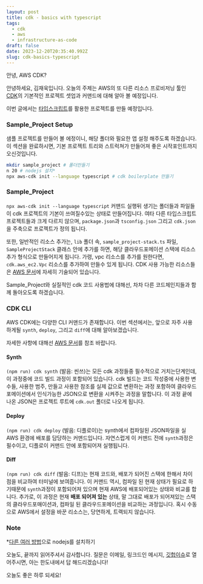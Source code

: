 ```yaml
---
layout: post
title: cdk - basics with typescript
tags:
  - cdk
  - aws
  - infrastructure-as-code
draft: false
date: 2023-12-20T20:35:40.992Z
slug: cdk-basics-typescript
---
```


안녕, AWS CDK?

안녕하세요, 김재욱입니다. 오늘의 주제는 AWS의 또 다른 리소스 프로비저닝 툴인 [CDK](https://docs.aws.amazon.com/cdk/latest/guide/home.html)의 기본적인 프로젝트 셋업과 커맨드에 대해 알아 볼 예정입니다.

이번 글에서는 [타입스크립트](https://www.typescriptlang.org/)를 활용한 프로젝트를 만들 예정입니다.

### Sample_Project Setup

샘플 프로젝트를 만들어 볼 에정이니, 해당 폴더와 필요한 앱 설정 해주도록 하겠습니다. 이 섹션을 완료하시면, 기본 프로젝트 트리와 스트럭쳐가 만들어져 좋은 시작포인트까지 오신것입니다.

```bash
mkdir sample_project # 폴더만들기
n 20 # nodejs 설치*
npx aws-cdk init --language typescript # cdk boilerplate 만들기
```

### Sample_Project

`npx aws-cdk init --language typescript` 커맨드 실행뒤 생기는 폴더들과 파일들이 cdk 프로젝트의 기본이 쓰여질수있는 상태로 만들어집니다. 여타 다른 타입스크립트 프로젝트들과 크게 다르지 않으며, `package.json`과 `tsconfig.json` 그리고 `cdk.json`을 주축으로 프로젝트가 정의 됩니다. 

또한, 일반적인 리소스 추가는, `lib` 폴더 속, `sample_project-stack.ts` 파일, `SampleProjectStack` 클래스 안에 추가를 하면, 해당 클라우드포메이션 스택에 리소스 추가 형식으로 만들어지게 됩니다. 가령, vpc 리소스를 추가를 원한다면, `cdk.aws_ec2.Vpc` 리소스를 추가하여 만들수 있게 됩니다. CDK 사용 가능한 리소스들은 [AWS 문서](https://docs.aws.amazon.com/cdk/api/v2/docs/aws-cdk-lib-readme.html)에 자세히 기술되어 있습니다.

Sample_Project와 실질적인 cdk 코드 사용법에 대해선, 차차 다른 코드체인지들과 함께 돌아오도록 하겠습니다.

### CDK CLI

AWS CDK에는 다양한 CLI 커맨드가 존재합니다. 이번 섹션에서는, 앞으로 자주 사용하게될 `synth`, `deploy`, 그리고 `diff`에 대해 알아보겠습니다.

자세한 사항에 대해선 [AWS 문서](https://docs.aws.amazon.com/cdk/v2/guide/work-with-cdk-typescript.html#typescript-running)를 참조 바랍니다.

#### Synth

`(npm run) cdk synth` (발음: 씬쓰)는 모든 cdk 과정들중 필수적으로 거치는단계인데, 이 과정중에 코드 빌드 과정이 포함되어 있습니다. cdk 빌드는 코드 작성중에 사용한 변수들, 사용한 범주, 만들고 사용한 참조를 실제 값으로 변환하는 과정 포함하여 클라우드포메이션에서 인식가능한 JSON으로 변환을 시켜주는 과정을 말합니다. 이 과정 끝에 나온 JSON은 프로젝트 루트에 `cdk.out` 폴더로 나오게 됩니다. 

#### Deploy

`(npm run) cdk deploy` (발음: 디플로이)는 synth에서 컴파일된 JSON파일을 실 AWS 환경에 배포를 담당하는 커맨드입니다. 자연스럽게 이 커맨드 전에 `synth`과정은 필수이고, 디플로이 커맨드 안에 포함되어져 실행됩니다.

#### Diff

`(npm run) cdk diff` (발음: 디프)는 현재 코드와, 배포가 되어진 스택에 한해서 차이점을 비교하여 터미널에 보여줍니다. 이 커맨드 역시, 컴파일 된 현재 상태가 필요로 하기때문에 `synth`과정이 포함되어져 있으며 현재 AWS에 배포되어있는 상태와 비교를 합니다. 추가로, 이 과정은 현재 **배포 되어져 있는** 상태, 말 그대로 배포가 되어져있는 스택의 클라우드포매이션과, 컴파일 된 클라우드포메이션을 비교하는 과정입니다. 혹시 수동으로 AWS에서 설정을 바꾼 리소스는, 당연하게, 트랙되지 않습니다.

### Note

*[다른 여러 방법](https://nodejs.org/en/download/package-manager)으로 nodejs를 설치하기

오늘도, 끝까지 읽어주셔서 감사합니다. 질문은 이메일, 링크드인 메시지, [깃헙이슈](https://github.com/iamjaekim/iamjaekim.github.io/issues)로 열어주시면, 아는 한도내에서 답 해드리겠습니다!

오늘도 좋은 하루 되세요!
